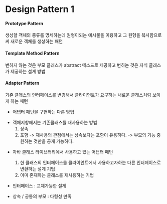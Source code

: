 # Design Pattern 1

#### Prototype Pattern
생성할 객체의 종류를 명세하는데 원형이되는 예시물을 이용하고 그 원형을 복사함으로써 새로운 객체를 생성하는 패턴

#### Template Method Pattern
변하지 않는 것은 부모 클래스가 abstract 메소드로 제공하고 변하는 것은 자식 클래스가 제공하는 설계 방법

#### Adapter Pattern
기존 클래스의 인터페이스를 변경해서 클라이언트가 요구하는 새로운 클래스처럼 보이게 하는 패턴

* 어댑터 패턴을 구현하는 다른 방법
- 객체지향에서는 기존클래스를 재사용하는 방법
	1. 상속
	2. 포함
-> 재사용의 관점에서는 상속보다는 포함이 유용하다.
-> 부모의 기능 중 원하는 것만을 공개 가능하다.

* 자바 클래스 라이브러리에서 사용하고 있는 어댑터 패턴
	1. 한 클래스의 인터페이스를 클라이언트에서 사용하고자하는 다른 인터페이스로 변환하는 설계 기법
	2. 이미 존재하는 클래스를 재사용하는 기법

* 인터페이스 : 교체가능한 설계
* 상속 / 공통의 부모 : 다형성 만족 
